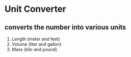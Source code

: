 # Unit Converter
## converts the number into various units
1. Length (meter and feet)
2. Volume (liter and gallon)
3. Mass (kilo and pound)
